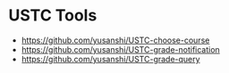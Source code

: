 # USTC Tools

- https://github.com/yusanshi/USTC-choose-course
- https://github.com/yusanshi/USTC-grade-notification
- https://github.com/yusanshi/USTC-grade-query
